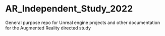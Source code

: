 # AR_Independent_Study_2022
General purpose repo for Unreal engine projects and other documentation for the Augmented Reality directed study
